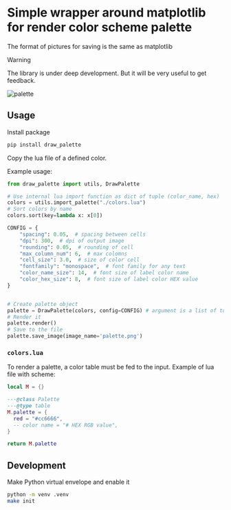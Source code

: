 # Simple wrapper around matplotlib for render color scheme palette

The format of pictures for saving is the same as matplotlib

> [!WARNING]
> The library is under deep development.
> But it will be very useful to get feedback.

![palette](https://github.com/user-attachments/assets/576a0993-7a64-4e05-82eb-4c5a6101ca96)

## Usage

Install package

```bash
pip install draw_palette
```

Copy the lua file of a defined color.

Example usage:

```python
from draw_palette import utils, DrawPalette

# Use internal lua import function as dict of tuple (color_name, hex)
colors = utils.import_palette("./colors.lua")
# Sort colors by name
colors.sort(key=lambda x: x[0])

CONFIG = {
    "spacing": 0.05,  # spacing between cells
    "dpi": 300,  # dpi of output image
    "rounding": 0.05,  # rounding of cell
    "max_column_num": 6,  # max colomns
    "cell_size": 3.0,  # size of color cell
    "fontfamily": "monospace",  # font family for any text
    "color_name_size": 14,  # font size of label color name
    "color_hex_size": 8,  # font size of label color HEX value
}


# Create palette object
palette = DrawPalette(colors, config=CONFIG) # argument is a list of tuple
# Render it
palette.render()
# Save to the file
palette.save_image(image_name='palette.png')
```

### `colors.lua`

To render a palette, a color table must be fed to the input.
Example of lua file with scheme:

```lua
local M = {}

---@class Palette
---@type table
M.palette = {
  red = "#cc6666",
  -- color name = "# HEX RGB value",
}

return M.palette
```

## Development

Make Python virtual envelope and enable it

```bash
python -m venv .venv
make init
```
